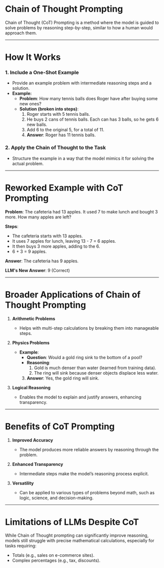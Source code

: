 # Chain of Thought Prompting

Chain of Thought (CoT) Prompting is a method where the model is guided to solve problems by reasoning step-by-step, similar to how a human would approach them.

---

# How It Works

### 1. Include a One-Shot Example
- Provide an example problem with intermediate reasoning steps and a solution.
- **Example:**
  - **Problem**: How many tennis balls does Roger have after buying some new ones?
  - **Solution (broken into steps)**:
    1. Roger starts with 5 tennis balls.
    2. He buys 2 cans of tennis balls. Each can has 3 balls, so he gets 6 new balls.
    3. Add 6 to the original 5, for a total of 11.
    4. **Answer**: Roger has 11 tennis balls.

### 2. Apply the Chain of Thought to the Task
- Structure the example in a way that the model mimics it for solving the actual problem.

---

# Reworked Example with CoT Prompting

**Problem**: The cafeteria had 13 apples. It used 7 to make lunch and bought 3 more. How many apples are left?

**Steps**:
- The cafeteria starts with 13 apples.
- It uses 7 apples for lunch, leaving 13 - 7 = 6 apples.
- It then buys 3 more apples, adding to the 6.
- 6 + 3 = 9 apples.

**Answer**: The cafeteria has 9 apples.

**LLM's New Answer**: 9 (Correct)

---

# Broader Applications of Chain of Thought Prompting

1. **Arithmetic Problems**
   - Helps with multi-step calculations by breaking them into manageable steps.

2. **Physics Problems**
   - **Example**:
     - **Question**: Would a gold ring sink to the bottom of a pool?
     - **Reasoning**:
       1. Gold is much denser than water (learned from training data).
       2. The ring will sink because denser objects displace less water.
     3. **Answer**: Yes, the gold ring will sink.

3. **Logical Reasoning**
   - Enables the model to explain and justify answers, enhancing transparency.

---

# Benefits of CoT Prompting

1. **Improved Accuracy**
   - The model produces more reliable answers by reasoning through the problem.

2. **Enhanced Transparency**
   - Intermediate steps make the model’s reasoning process explicit.

3. **Versatility**
   - Can be applied to various types of problems beyond math, such as logic, science, and decision-making.

---

# Limitations of LLMs Despite CoT

While Chain of Thought prompting can significantly improve reasoning, models still struggle with precise mathematical calculations, especially for tasks requiring:
- Totals (e.g., sales on e-commerce sites).
- Complex percentages (e.g., tax, discounts).